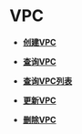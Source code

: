 # VPC<a name="vpc_api01_0000"></a>

-   **[创建VPC](vpc-创建VPC.md)**  

-   **[查询VPC](查询VPC.md)**  

-   **[查询VPC列表](查询VPC列表.md)**  

-   **[更新VPC](更新VPC.md)**  

-   **[删除VPC](删除VPC.md)**  


